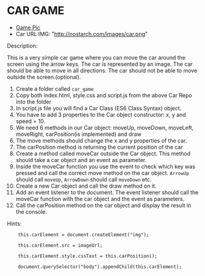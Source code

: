 # CAR GAME

- [Game Pic](https://i.imgur.com/9kwqEkO.png)
- Car URL IMG: "http://nostarch.com/images/car.png"

Description:

This is a very simple car game where you can move the car around the screen using the arrow keys.
The car is represented by an image. The car should be able to move in all directions.
The car should not be able to move outside the screen.(optional).

1. Create a folder called `car_game`
2. Copy both index.html, style.css and script.js from the above Car Repo into the folder
3. In script.js file you will find a Car Class (ES6 Class Syntax) object.
4. You have to add 3 properties to the Car object constructor: x, y and speed = 10.
5. We need 6 methods in our Car object: moveUp, moveDown, moveLeft, moveRight, carPosition(is implemented) and draw
6. The move methods should change the x and y properties of the car.
7. The carPosition method is returning the current position of the car
8. Create a method called moveCar outside the Car object. This method should take a car object and an event as parameter.
9. Inside the moveCar function you use the event to check which key was pressed and call the correct move method on the car object. `ArrowUp` should call `moveUp`, `ArrowDown` should call `moveDown` etc.
10. Create a new Car object and call the draw method on it.
11. Add an event listener to the document. The event listener should call the moveCar function with the car object and the event as parameters.
12. Call the carPosition method on the car object and display the result in the console.

Hints:

```JS
    this.carElement = document.createElement("img");

    this.carElement.src = imageUrl;

    this.carElement.style.cssText = this.carPosition();
    
    document.querySelector("body").appendChild(this.carElement);
```
